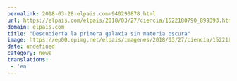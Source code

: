 ```yaml
---
permalink: 2018-03-28-elpais.com-940290878.html
url: https://elpais.com/elpais/2018/03/27/ciencia/1522180790_899393.html#?ref=rss&format=simple&link=link
domain: elpais.com
title: "Descubierta la primera galaxia sin materia oscura"
image: https://ep00.epimg.net/elpais/imagenes/2018/03/27/ciencia/1522180790_899393_1522182986_rrss_normal.jpg
date: undefined
category: news
translations: 
 - 'en'
---
```


